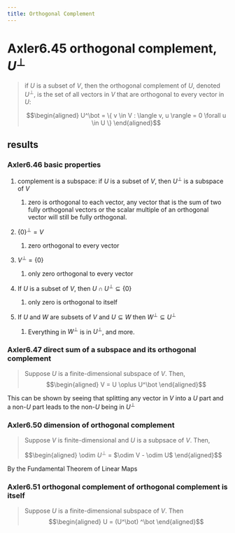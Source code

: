 ```yaml
---
title: Orthogonal Complement
---
```


# Axler6.45 orthogonal complement, $U^\bot$

> if $U$ is a subset of $V$, then the orthogonal complement of $U$,
> denoted $U^\bot$, is the set of all vectors in $V$ that are orthogonal
> to every vector in $U$:
>
> $$\begin{aligned}
> U^\bot = \{ v \in V : \langle v, u \rangle = 0 \forall u \in  U \}
> \end{aligned}$$

## results

### Axler6.46 basic properties

1.  complement is a subspace: if $U$ is a subset of $V$, then $U^\bot$
    is a subspace of $V$

    1.  zero is orthogonal to each vector, any vector that is the sum of
        two fully orthogonal vectors or the scalar multiple of an
        orthogonal vector will still be fully orthogonal.

2.  $\{0\}^\bot = V$

    1.  zero orthogonal to every vector

3.  $V ^\bot = \{0\}$

    1.  only zero orthogonal to every vector

4.  If $U$ is a subset of $V$, then $U \cap U^\bot\subseteq \{0\}$

    1.  only zero is orthogonal to itself

5.  If $U$ and $W$ are subsets of $V$ and $U\subseteq W$ then
    $W^\bot \subseteq U^\bot$

    1.  Everything in $W^\bot$ is in $U^\bot$, and more.

### Axler6.47 direct sum of a subspace and its orthogonal complement

> Suppose $U$ is a finite-dimensional subspace of $V$. Then,
> $$\begin{aligned}
> V = U \oplus U^\bot
> \end{aligned}$$

This can be shown by seeing that splitting any vector in $V$ into a $U$
part and a non-$U$ part leads to the non-$U$ being in $U^\bot$

### Axler6.50 dimension of orthogonal complement

> Suppose $V$ is finite-dimensional and $U$ is a subpsace of $V$. Then,
>
> $$\begin{aligned}
> \odim $U^\bot$ = $\odim V - \odim U$
> \end{aligned}$$

By the Fundamental Theorem of Linear Maps

### Axler6.51 orthogonal complement of orthogonal complement is itself

> Suppose $U$ is a finite-dimensional subspace of $V$. Then
> $$\begin{aligned}
> U = (U^\bot) ^\bot
> \end{aligned}$$

